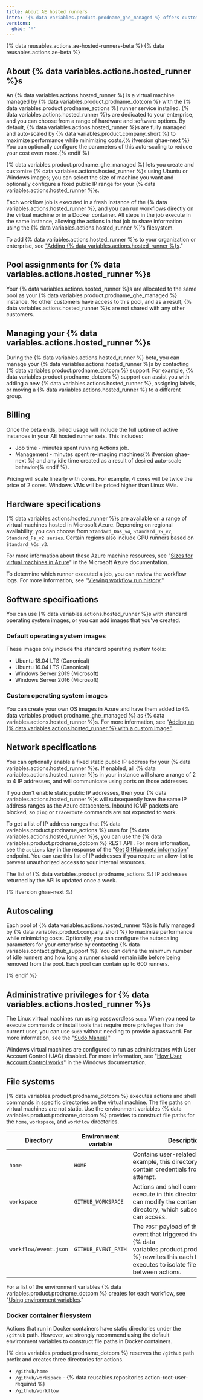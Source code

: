 ```yaml
---
title: About AE hosted runners
intro: '{% data variables.product.prodname_ghe_managed %} offers customizable and security hardened hosted virtual machines to run {% data variables.product.prodname_actions %} workflows. You can select the hardware, bring your own machine image, and enable an IP address for networking with your {% data variables.actions.hosted_runner %}.'
versions:
  ghae: '*'
---
```


{% data reusables.actions.ae-hosted-runners-beta %}
{% data reusables.actions.ae-beta %}

## About {% data variables.actions.hosted_runner %}s

An {% data variables.actions.hosted_runner %} is a virtual machine managed by {% data variables.product.prodname_dotcom %} with the {% data variables.product.prodname_actions %} runner service installed. {% data variables.actions.hosted_runner %}s are dedicated to your enterprise, and you can choose from a range of hardware and software options. By default, {% data variables.actions.hosted_runner %}s are fully managed and auto-scaled by {% data variables.product.company_short %} to maximize performance while minimizing costs.{% ifversion ghae-next %} You can optionally configure the parameters of this auto-scaling to reduce your cost even more.{% endif %}

{% data variables.product.prodname_ghe_managed %} lets you create and customize {% data variables.actions.hosted_runner %}s using Ubuntu or Windows images; you can select the size of machine you want and optionally configure a fixed public IP range for your {% data variables.actions.hosted_runner %}s.

Each workflow job is executed in a fresh instance of the {% data variables.actions.hosted_runner %}, and you can run workflows directly on the virtual machine or in a Docker container. All steps in the job execute in the same instance, allowing the actions in that job to share information using the {% data variables.actions.hosted_runner %}'s filesystem.

To add {% data variables.actions.hosted_runner %}s to your organization or enterprise, see ["Adding {% data variables.actions.hosted_runner %}s](/actions/using-github-hosted-runners/adding-ae-hosted-runners)."

## Pool assignments for {% data variables.actions.hosted_runner %}s

Your {% data variables.actions.hosted_runner %}s are allocated to the same pool as your {% data variables.product.prodname_ghe_managed %} instance. No other customers have access to this pool, and as a result, {% data variables.actions.hosted_runner %}s are not shared with any other customers.

## Managing your {% data variables.actions.hosted_runner %}s

During the {% data variables.actions.hosted_runner %} beta, you can manage your {% data variables.actions.hosted_runner %}s by contacting {% data variables.product.prodname_dotcom %} support. For example, {% data variables.product.prodname_dotcom %} support can assist you with adding a new {% data variables.actions.hosted_runner %}, assigning labels, or moving a {% data variables.actions.hosted_runner %} to a different group.

## Billing

Once the beta ends, billed usage will include the full uptime of active instances in your AE hosted runner sets. This includes:
- Job time - minutes spent running Actions job.
- Management - minutes spent re-imaging machines{% ifversion ghae-next %} and any idle time created as a result of desired auto-scale behavior{% endif %}.

Pricing will scale linearly with cores. For example, 4 cores will be twice the price of 2 cores. Windows VMs will be priced higher than Linux VMs.

## Hardware specifications

{% data variables.actions.hosted_runner %}s are available on a range of virtual machines hosted in Microsoft Azure. Depending on regional availability, you can choose from `Standard_Das_v4`, `Standard_DS_v2`, `Standard_Fs_v2 series`. Certain regions also include GPU runners based on `Standard_NCs_v3`.

For more information about these Azure machine resources, see "[Sizes for virtual machines in Azure](https://docs.microsoft.com/en-gb/azure/virtual-machines/sizes)" in the Microsoft Azure documentation.

To determine which runner executed a job, you can review the workflow logs. For more information, see "[Viewing workflow run history](/actions/managing-workflow-runs/viewing-workflow-run-history)."

## Software specifications

You can use {% data variables.actions.hosted_runner %}s with standard operating system images, or you can add images that you've created.

### Default operating system images

These images only include the standard operating system tools:

- Ubuntu 18.04 LTS (Canonical)
- Ubuntu 16.04 LTS (Canonical)
- Windows Server 2019 (Microsoft)
- Windows Server 2016 (Microsoft)

### Custom operating system images

You can create your own OS images in Azure and have them added to {% data variables.product.prodname_ghe_managed %} as {% data variables.actions.hosted_runner %}s. For more information, see "[Adding an {% data variables.actions.hosted_runner %} with a custom image"](/actions/using-github-hosted-runners/adding-ae-hosted-runners#adding-an-ae-hosted-runner-with-a-custom-image).

## Network specifications

You can optionally enable a fixed static public IP address for your {% data variables.actions.hosted_runner %}s. If enabled, all {% data variables.actions.hosted_runner %}s in your instance will share a range of 2 to 4 IP addresses, and will communicate using ports on those addresses.

If you don't enable static public IP addresses, then your {% data variables.actions.hosted_runner %}s will subsequently have the same IP address ranges as the Azure datacenters. Inbound ICMP packets are blocked, so `ping` or `traceroute` commands are not expected to work.

To get a list of IP address ranges that {% data variables.product.prodname_actions %} uses for {% data variables.actions.hosted_runner %}s, you can use the {% data variables.product.prodname_dotcom %} REST API . For more information, see the `actions` key in the response of the "[Get GitHub meta information](/rest/reference/meta#get-github-meta-information)" endpoint. You can use this list of IP addresses if you require an allow-list to prevent unauthorized access to your internal resources.

The list of {% data variables.product.prodname_actions %} IP addresses returned by the API is updated once a week.

{% ifversion ghae-next %}

## Autoscaling 

Each pool of {% data variables.actions.hosted_runner %}s is fully managed by {% data variables.product.company_short %} to maximize performance while minimizing costs. Optionally, you can configure the autoscaling parameters for your enterprise by contacting {% data variables.contact.github_support %}. You can define the minimum number of idle runners and how long a runner should remain idle before being removed from the pool. Each pool can contain up to 600 runners.

{% endif %}

## Administrative privileges for {% data variables.actions.hosted_runner %}s

The Linux virtual machines run using passwordless `sudo`. When you need to execute commands or install tools that require more privileges than the current user, you can use `sudo` without needing to provide a password. For more information, see the "[Sudo Manual](https://www.sudo.ws/man/1.8.27/sudo.man.html)."

Windows virtual machines are configured to run as administrators with User Account Control (UAC) disabled. For more information, see "[How User Account Control works](https://docs.microsoft.com/windows/security/identity-protection/user-account-control/how-user-account-control-works)" in the Windows documentation.

## File systems

{% data variables.product.prodname_dotcom %} executes actions and shell commands in specific directories on the virtual machine. The file paths on virtual machines are not static. Use the environment variables {% data variables.product.prodname_dotcom %} provides to construct file paths for the `home`, `workspace`, and `workflow` directories.

| Directory | Environment variable | Description |
|-----------|----------------------|-------------|
| `home` | `HOME` | Contains user-related data. For example, this directory could contain credentials from a login attempt. |
| `workspace` | `GITHUB_WORKSPACE` | Actions and shell commands execute in this directory. An action can modify the contents of this directory, which subsequent actions can access. |
| `workflow/event.json` | `GITHUB_EVENT_PATH` | The `POST` payload of the webhook event that triggered the workflow. {% data variables.product.prodname_dotcom %} rewrites this each time an action executes to isolate file content between actions.

For a list of the environment variables {% data variables.product.prodname_dotcom %} creates for each workflow, see "[Using environment variables](/github/automating-your-workflow-with-github-actions/using-environment-variables)."

### Docker container filesystem

Actions that run in Docker containers have static directories under the `/github` path. However, we strongly recommend using the default environment variables to construct file paths in Docker containers.

{% data variables.product.prodname_dotcom %} reserves the `/github` path prefix and creates three directories for actions.

- `/github/home`
- `/github/workspace` - {% data reusables.repositories.action-root-user-required %}
- `/github/workflow`
